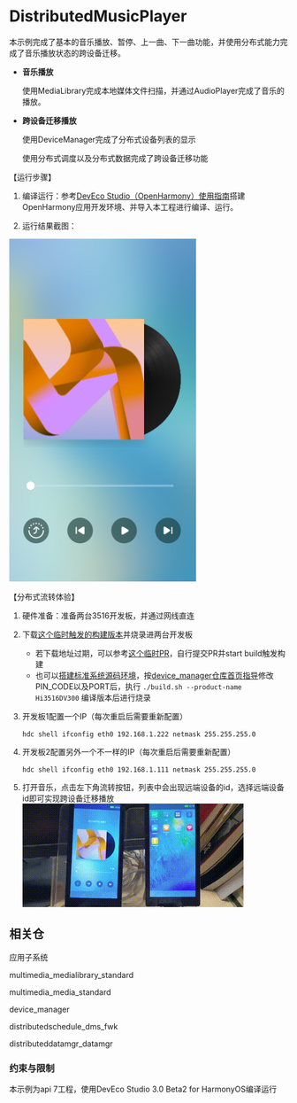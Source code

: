 # DistributedMusicPlayer

本示例完成了基本的音乐播放、暂停、上一曲、下一曲功能，并使用分布式能力完成了音乐播放状态的跨设备迁移。
- **音乐播放**

    使用MediaLibrary完成本地媒体文件扫描，并通过AudioPlayer完成了音乐的播放。
- **跨设备迁移播放**

    使用DeviceManager完成了分布式设备列表的显示

    使用分布式调度以及分布式数据完成了跨设备迁移功能

【运行步骤】

1. 编译运行：参考[DevEco Studio（OpenHarmony）使用指南](https://gitee.com/openharmony/docs/blob/master/zh-cn/application-dev/quick-start/deveco-studio-user-guide-for-openharmony.md)搭建OpenHarmony应用开发环境、并导入本工程进行编译、运行。

1. 运行结果截图：

![](screenshots/device/main.png)

【分布式流转体验】

1. 硬件准备：准备两台3516开发板，并通过网线直连

1. 下载[这个临时触发的构建版本](http://download.ci.openharmony.cn/Artifacts/hispark_taurus_L2_2_2-Beta2/20210806.12/version/Artifacts-hispark_taurus_L2_2_2-Beta2-20210806.12-version-hispark_taurus_L2_2_2-Beta2.tar.gz)并烧录进两台开发板
    * 若下载地址过期，可以参考[这个临时PR](https://gitee.com/openharmony/device_manager/pulls/8)，自行提交PR并start build触发构建
    * 也可以[搭建标准系统源码环境](https://gitee.com/openharmony/docs/blob/master/zh-cn/device-dev/quick-start/quickstart-standard.md)，按[device_manager仓库首页指导](https://gitee.com/openharmony/device_manager)修改PIN_CODE以及PORT后，执行 `./build.sh --product-name Hi3516DV300` 编译版本后进行烧录
1. 开发板1配置一个IP（每次重启后需要重新配置）
    ```
    hdc shell ifconfig eth0 192.168.1.222 netmask 255.255.255.0
    ```
1. 开发板2配置另外一个不一样的IP（每次重启后需要重新配置）
    ```
    hdc shell ifconfig eth0 192.168.1.111 netmask 255.255.255.0
    ```
1. 打开音乐，点击左下角流转按钮，列表中会出现远端设备的id，选择远端设备id即可实现跨设备迁移播放
    ![](screenshots/device/distributed.gif)
## 相关仓
应用子系统

multimedia_medialibrary_standard

multimedia_media_standard

device_manager

distributedschedule_dms_fwk

distributeddatamgr_datamgr
### 约束与限制
本示例为api 7工程，使用DevEco Studio 3.0 Beta2 for HarmonyOS编译运行